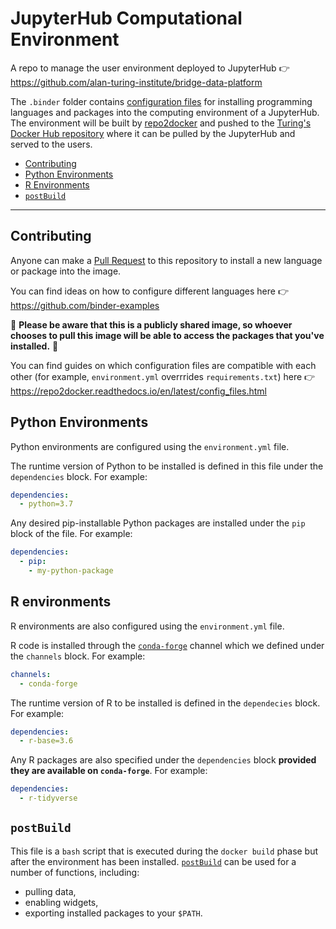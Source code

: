 # JupyterHub Computational Environment

A repo to manage the user environment deployed to JupyterHub :point_right: <https://github.com/alan-turing-institute/bridge-data-platform>

The `.binder` folder contains [configuration files](https://repo2docker.readthedocs.io/en/latest/config_files.html) for installing programming languages and packages into the computing environment of a JupyterHub.
The environment will be built by [repo2docker](https://repo2docker.readthedocs.io/) and pushed to the [Turing's Docker Hub repository](https://hub.docker.com/repository/docker/turinginst/bridge-data-env) where it can be pulled by the JupyterHub and served to the users.

- [Contributing](#contributing)
- [Python Environments](#python-environments)
- [R Environments](#r-environments)
- [`postBuild`](#postbuild)

---

## Contributing

Anyone can make a [Pull Request](https://help.github.com/en/github/collaborating-with-issues-and-pull-requests/about-pull-requests) to this repository to install a new language or package into the image.

You can find ideas on how to configure different languages here :point_right: <https://github.com/binder-examples>

:rotating_light: **Please be aware that this is a publicly shared image, so whoever chooses to pull this image will be able to access the packages that you've installed.** :rotating_light:

You can find guides on which configuration files are compatible with each other (for example, `environment.yml` overrrides `requirements.txt`) here :point_right: <https://repo2docker.readthedocs.io/en/latest/config_files.html>

## Python Environments

Python environments are configured using the `environment.yml` file.

The runtime version of Python to be installed is defined in this file under the `dependencies` block.
For example:

```yaml
dependencies:
  - python=3.7
```

Any desired pip-installable Python packages are installed under the `pip` block of the file.
For example:

```yaml
dependencies:
  - pip:
    - my-python-package
```

## R environments

R environments are also configured using the `environment.yml` file.

R code is installed through the [`conda-forge`](https://conda-forge.org/) channel which we defined under the `channels` block.
For example:

```yaml
channels:
  - conda-forge
```

The runtime version of R to be installed is defined in the `dependecies` block.
For example:

```yaml
dependencies:
  - r-base=3.6
```

Any R packages are also specified under the `dependencies` block **provided they are available on `conda-forge`**.
For example:

```yaml
dependencies:
  - r-tidyverse
```

## `postBuild`

This file is a `bash` script that is executed during the `docker build` phase but after the environment has been installed.
[`postBuild`](https://mybinder.readthedocs.io/en/latest/config_files.html#postbuild-run-code-after-installing-the-environment) can be used for a number of functions, including:

- pulling data,
- enabling widgets,
- exporting installed packages to your `$PATH`.
